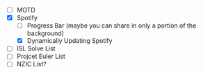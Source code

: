 - [ ] MOTD
- [x] Spotify 
    - [ ] Progress Bar (maybe you can share in only a portion of the background)
    - [x] Dynamically Updating Spotify
- [ ] ISL Solve List
- [ ] Projcet Euler List
- [ ] NZIC List?